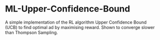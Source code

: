 # ML-Upper-Confidence-Bound
A simple implementation of the RL algorithm Upper Confidence Bound (UCB) to find optimal ad by maximising reward. Shown to converge slower than Thompson Sampling.
